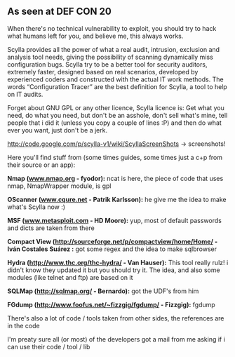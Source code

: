 ## As seen at DEF CON 20 ##

When there's no technical vulnerability to exploit, you should try to hack what humans left for you, and believe me, this always works.

Scylla provides all the power of what a real audit, intrusion, exclusion and analysis tool needs, giving the possibility of scanning dynamically miss configuration bugs.
Scylla try to be a better tool for security auditors, extremely faster, designed based on real scenarios, developed by experienced coders and constructed with the actual IT work methods.
The words “Configuration Tracer” are the best definition for Scylla, a tool to help on IT audits.

Forget about GNU GPL or any other licence, Scylla licence is: Get what you need, do what you need, but don't be an asshole, don't sell what's mine, tell people that i did it (unless you copy a couple of lines :P) and then do what ever you want, just don't be a jerk.

http://code.google.com/p/scylla-v1/wiki/ScyllaScreenShots -> screenshots!

Here you'll find stuff from (some times guides, some times just a c+p from their source or an app):

**Nmap (www.nmap.org - fyodor):**  ncat is here, the piece of code that uses nmap, NmapWrapper module, is gpl

**OScanner (www.cqure.net - Patrik Karlsson):**  he give me the idea to make what's Scylla now :)

**MSF (www.metasploit.com - HD Moore):** yup, most of default passwords and dicts are taken from there

**Compact View (http://sourceforge.net/p/compactview/home/Home/ - Iván Costales Suárez :** got some regex and the idea to make sqlbrowser

**Hydra (http://www.thc.org/thc-hydra/ - Van Hauser):** This tool really rulz! i didn't know they updated it but you should try it. The idea, and also some modules (like telnet and ftp) are based on it

**SQLMap (http://sqlmap.org/ - Bernardo):** got the UDF's from him

**FGdump (http://www.foofus.net/~fizzgig/fgdump/ - Fizzgig):** fgdump

There's also a lot of code / tools taken from other sides, the references are in the code


I'm preaty sure all (or most) of the developers got a mail from me asking if i can use their code / tool / lib